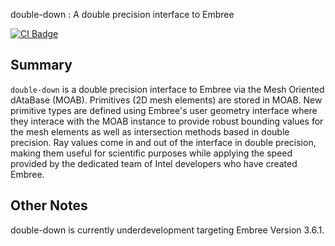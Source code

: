 double-down : A double precision interface to Embree

[![CI Badge](https://github.com/pshriwise/double-down/workflows/Double%20Down%20CI/badge.svg)](https://github.com/pshriwise/double-down/actions?query=workflow%3A%22Double+Down+CI%22)


## Summary

`double-down` is a double precision interface to Embree via the Mesh Oriented dAtaBase (MOAB). Primitives (2D mesh elements) are stored in MOAB. New primitive types are defined using Embree's user geometry interface where they interace with the MOAB instance to provide robust bounding values for the mesh elements as well as intersection methods based in double precision. Ray values come in and out of the interface in double precision, making them useful for scientific purposes while applying the speed provided by the dedicated team of Intel developers who have created Embree.


## Other Notes

double-down is currently underdevelopment targeting Embree Version 3.6.1.
